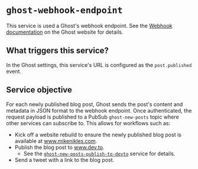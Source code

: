 # `ghost-webhook-endpoint`

This service is used a Ghost's webhook endpoint.
See the [Webhook documentation](https://ghost.org/docs/api/v3/webhooks/) on the Ghost website for details.

## What triggers this service?

In the Ghost settings, this service's URL is configured as the `post.published` event.

## Service objective

For each newly published blog post, Ghost sends the post's content and metadata in JSON format to the webhook endpoint.
Once authenticated, the request payload is published to a PubSub `ghost-new-posts` topic where other services can subscribe to.
This allows for workflows such as:
* Kick off a website rebuild to ensure the newly published blog post is available at www.mikenikles.com.
* Publish the blog post to www.dev.to.
    * See the [`ghost-new-posts-publish-to-devto`](../ghost-new-posts-publish-to-devto) service for details.
* Send a tweet with a link to the blog post.
